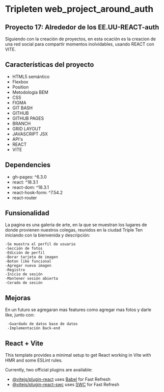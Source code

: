 # Tripleten web_project_around_auth

## Proyecto 17: Alrededor de los EE.UU-REACT-auth

Siguiendo con la creación de proyectos, en esta ocación es la creacion de una red social para compartir momentos inolvidables, usando REACT con VITE.

## Características del proyecto

- HTML5 semántico
- Flexbox
- Position
- Metodología BEM
- CSS
- FIGMA
- GIT BASH
- GITHUB
- GITHUB PAGES
- BRANCH
- GRID LAYOUT
- JAVASCRIPT JSX
- API's
- REACT
- VITE

## Dependencies

- gh-pages: ^6.3.0
- react: ^18.3.1
- react-dom: ^18.3.1
- react-hook-form: ^7.54.2
- react-router

## Funsionalidad

La pagina es una galeria de arte, en la que se muestran los lugares de donde provienen nuestros colegas, reunidos en la ciudad Triple Ten iniciando con la bienvenida y descripción:

    -Se muestra el perfil de usuario
    -Sección de fotos
    -Edición de perfil
    -Borar tarjeta de imagen
    -Boton like funcional
    -Agregar nueva imagen
    -Registro
    -Inicio de sesión
    -Mantener sesión abierta
    -Cerado de sesión

## Mejoras

En un futuro se agregaran mas features como agregar mas fotos y darle like, junto con:

     -Guardado de datos base de datos
     -Implementación Back-end

## React + Vite

This template provides a minimal setup to get React working in Vite with HMR and some ESLint rules.

Currently, two official plugins are available:

- [@vitejs/plugin-react](https://github.com/vitejs/vite-plugin-react/blob/main/packages/plugin-react/README.md) uses [Babel](https://babeljs.io/) for Fast Refresh
- [@vitejs/plugin-react-swc](https://github.com/vitejs/vite-plugin-react-swc) uses [SWC](https://swc.rs/) for Fast Refresh
